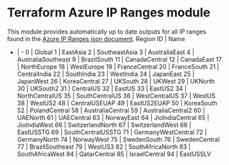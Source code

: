 # Terraform Azure IP Ranges module

This module provides automatically up to date outputs for all IP ranges found in the [Azure IP Ranges json document](https://www.microsoft.com/en-us/download/confirmation.aspx?id=56519).
Region ID | Name
- | -
0 | Global
1 | EastAsia
2 | SoutheastAsia
3 | AustraliaEast
4 | AustraliaSoutheast
9 | BrazilSouth
11 | CanadaCentral
12 | CanadaEast
17 | NorthEurope
18 | WestEurope
19 | FranceCentral
20 | FranceSouth
21 | CentralIndia
22 | SouthIndia
23 | WestIndia
24 | JapanEast
25 | JapanWest
26 | KoreaCentral
27 | UKSouth
28 | UKWest
29 | UKNorth
30 | UKSouth2
31 | CentralUS
32 | EastUS
33 | EastUS2
34 | NorthCentralUS
35 | SouthCentralUS
36 | WestCentralUS
37 | WestUS
38 | WestUS2
48 | CentralUSEUAP
49 | EastUS2EUAP
50 | KoreaSouth
52 | PolandCentral
58 | AustraliaCentral
59 | AustraliaCentral2
60 | UAENorth
61 | UAECentral
63 | NorwayEast
64 | JioIndiaCentral
65 | JioIndiaWest
66 | SwitzerlandNorth
67 | SwitzerlandWest
68 | EastUSSTG
69 | SouthCentralUSSTG
71 | GermanyWestCentral
72 | GermanyNorth
74 | NorwayWest
75 | SwedenSouth
76 | SwedenCentral
77 | BrazilSoutheast
79 | WestUS3
82 | SouthAfricaNorth
83 | SouthAfricaWest
84 | QatarCentral
85 | IsraelCentral
94 | EastUSSLV
